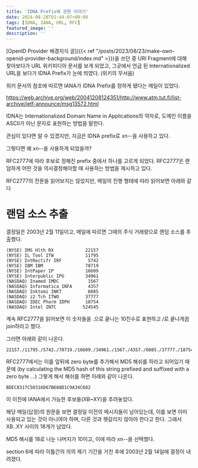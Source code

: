 ```yaml
---
title: 'IDNA Prefix에 관한 이야기'
date: 2024-08-28T01:44:07+09:00
tags: [IDNA, IANA, URL, RFC]
featured_image: ''
description: ''
---
```


[OpenID Provider 배경지식 글]({{< ref "/posts/2023/08/23/make-own-openid-provider-background/index.md" >}})을
쓰던 중 URI Fragment에 대해 찾아보다가 URL 위키피디아 문서를 보게 되었고,
그곳에서 언급 된 Internationalized URL을 보다가 IDNA Prefix가 눈에 띄였다.
(위키의 무서움)

위키 문서의 참조에 따르면 IANA가 IDNA Prefix를 정하게 됐다는 메일이 있었다.

https://web.archive.org/web/20041208124351/http://www.atm.tut.fi/list-archive/ietf-announce/msg13572.html

IDNA는 Internationalized Domain Name in Applications의 약자로,
도메인 이름을 ASCII가 아닌 문자로 표현하는 방법을 말한다.

관심이 있다면 알 수 있겠지만, 지금은 IDNA prefix로 xn-\-을 사용하고 있다.

그렇다면 왜 xn-\-을 사용하게 되었을까?

RFC2777에 따라 후보로 정해진 prefix 중에서 하나를 고르게 되었다.
RFC2777은 랜덤하게 어떤 것을 의사결정해야할 때 사용하는 방법을 제시하고 있다.

RFC2777의 전문을 읽어보지는 않았지만, 메일의 진행 형태에 따라 읽어보면 아래와 같다

# 랜덤 소스 추출

결정일은 2003년 2월 11일이고, 메일에 따르면 그때의 주식 거래량으로 랜덤 소스를 추출했다.

```
(NYSE) IMS Hlth RX            22157
(NYSE) IL Tool ITW            11795
(NYSE) IntRectifr IRF          5742
(NYSE) IBM IBM                78719
(NYSE) IntPaper IP            16609
(NYSE) Interpublic IPG        34961
(NASDAQ) Inamed IMDC           1567
(NASDAQ) Informatica INFA      4357
(NASDAQ) Inktomi INKT          6085
(NASDAQ) i2 Tch ITWO          37777
(NASDAQ) IDEC Pharm IDPH      18754
(NASDAQ) Intel INTC          524545
```

계속 RFC2777을 읽어보면 이 숫자들을 .으로 끝나는 10진수로 표현하고 /로 끝나게끔
join하라고 했다.

그러면 아래와 같이 나온다.

```
22157./11795./5742./78719./16609./34961./1567./4357./6085./37777./18754./524545./
```

RFC2777에서는 이를 앞뒤에 zero byte를 추가해서 MD5 해쉬를 하라고 되어있기 때문에
(by calculating the MD5 hash of this string prefixed and suffixed with a
zero byte ...) 그렇게 해서 해쉬를 하면 아래와 같이 나온다.

```
BDEC8317C50316D67B688D1C9A34C682
```

이 이전에 IANA에서 가능한 후보들(XB~XY)을 추려놓았다.

해당 메일(답장)의 원문을 보면 결정일 이전의 메시지들이 남아있는데, 이를 보면
이미 사용되고 있는 것이 아니여야 하며, 다른 것과 헷갈리지 않아야 한다고 한다.
그래서 XB..XY 사이의 18개가 남았다.

MD5 해시를 18로 나눈 나머지가 10이고, 이에 따라 xn--을 선택했다.

section 6에 따라 이틀간의 의의 제기 기간을 거친 후에 2003년 2월 14일에
결정이 내려졌다.
